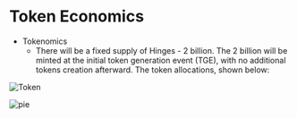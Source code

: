 # Token Economics

* Tokenomics
    * There will be a fixed supply of Hinges - 2 billion. The 2 billion will be minted at the initial token generation event (TGE), with no additional tokens creation afterward. The token allocations, shown below:

![Token](/img/Token.png)

![pie](/img/piechart3.png)